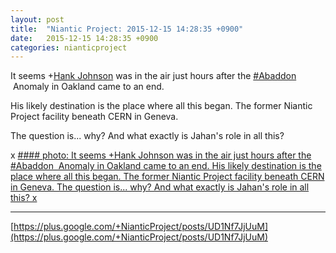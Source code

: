 ```yaml
---
layout: post
title:  "Niantic Project: 2015-12-15 14:28:35 +0900"
date:   2015-12-15 14:28:35 +0900
categories: nianticproject
---
```

It seems +[Hank Johnson](https://plus.google.com/117792105926525258257 "") was in the air just hours after the  [#Abaddon](https://plus.google.com/s/%23Abaddon "")   Anomaly in Oakland came to an end.

His likely destination is the place where all this began. The former Niantic Project facility beneath CERN in Geneva.

The question is... why? And what exactly is Jahan's role in all this?

x
[#### photo: It seems +Hank Johnson was in the air just hours after the #Abaddon  Anomaly in Oakland came to an end.
His likely destination is the place where all this began. The former Niantic Project facility beneath CERN in Geneva.
The question is... why? And what exactly is Jahan's role in all this?
x](https://lh3.googleusercontent.com/-NQpNUfXYmsU/Vm-keTMKQVI/AAAAAAAAh7I/lk1VDkAo86U/w1411-h2479/Betrayed.png "")
- - -
[https://plus.google.com/+NianticProject/posts/UD1Nf7JjUuM](https://plus.google.com/+NianticProject/posts/UD1Nf7JjUuM)
